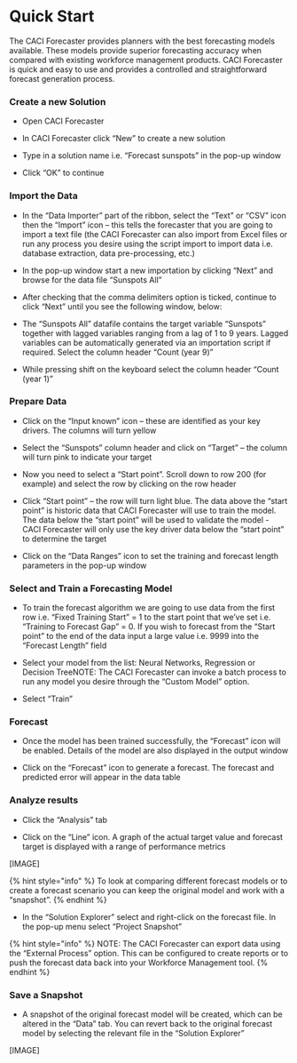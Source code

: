 # Quick Start

The CACI Forecaster provides planners with the best forecasting models available. These models provide superior forecasting accuracy when compared with existing workforce management products. CACI Forecaster is quick and easy to use and provides a controlled and straightforward forecast generation process.



### Create a new Solution
- Open CACI Forecaster

- In CACI Forecaster click “New” to create a new solution

- Type in a solution name i.e. “Forecast sunspots” in the pop-up window

- Click “OK” to continue

### Import the Data
- In the “Data Importer” part of the ribbon, select the “Text” or “CSV” icon then the “Import” icon – this tells the forecaster that you are going to import a text file (the CACI Forecaster can also import from Excel files or run any process you desire using the script import to import data i.e. database extraction, data pre-processing, etc.)

- In the pop-up window start a new importation by clicking “Next” and browse for the data file “Sunspots All”

- After checking that the comma delimiters option is ticked, continue to click “Next” until you see the following window, below:

- The “Sunspots All” datafile contains the target variable “Sunspots” together with lagged variables ranging from a lag of 1 to 9 years. Lagged variables can be automatically generated via an importation script if required. Select the column header “Count (year 9)”

- While pressing shift on the keyboard select the column header “Count (year 1)”


### Prepare Data
- Click on the “Input known” icon – these are identified as your key drivers. The columns will turn yellow

- Select the “Sunspots” column header and click on “Target” – the column will turn pink to indicate your target

- Now you need to select a “Start point”. Scroll down to row 200 (for example) and select the row by clicking on the row header

- Click “Start point” – the row will turn light blue. The data above the “start point” is historic data that CACI Forecaster will use to train the model. The data below the “start point” will be used to validate the model - CACI Forecaster will only use the key driver data below the “start point” to determine the target

- Click on the “Data Ranges” icon to set the training and forecast length parameters in the pop-up window

### Select and Train a Forecasting Model
- To train the forecast algorithm we are going to use data from the first row i.e. “Fixed Training Start” = 1 to the start point that we’ve set i.e. “Training to Forecast Gap” = 0. If you wish to forecast from the “Start point” to the end of the data input a large value i.e. 9999 into the “Forecast Length” field

- Select your model from the list: Neural Networks, Regression or Decision TreeNOTE: The CACI Forecaster can invoke a batch process to run any model you desire through the “Custom Model” option.

- Select “Train”

### Forecast
- Once the model has been trained successfully, the “Forecast” icon will be enabled. Details of the model are also displayed in the output window

- Click on the “Forecast” icon to generate a forecast. The forecast and predicted error will appear in the data table


### Analyze results
- Click the “Analysis” tab

- Click on the “Line” icon. A graph of the actual target value and forecast target is displayed with a range of performance metrics

[IMAGE]


{% hint style="info" %}
 To look at comparing different forecast models or to create a forecast scenario you can keep the original model and work with a “snapshot”.
{% endhint %}

- In the “Solution Explorer” select and right-click on the forecast file. In the pop-up menu select “Project Snapshot”

{% hint style="info" %}
NOTE: The CACI Forecaster can export data using the “External Process” option. This can be configured to create reports or to push the forecast data back into your Workforce Management tool.
{% endhint %}

### Save a Snapshot
- A snapshot of the original forecast model will be created, which can be altered in the “Data” tab. You can revert back to the original forecast model by selecting the relevant file in the “Solution Explorer”

[IMAGE]